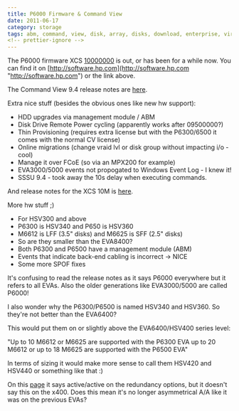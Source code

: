 ```yaml
---
title: P6000 Firmware & Command View
date: 2011-06-17
category: storage
tags: abm, command, view, disk, array, disks, download, enterprise, virtual, array, eva, fcoe, firmware, hp, management, module, p6000, release, notes, storage, xcs, xcs, 10000000
<!-- prettier-ignore -->
---
```


The P6000 firmware XCS
[10000000](https://h20392.www2.hp.com/portal/swdepot/displayProductInfo.do?productNumber=T4256-63141 "on hp.com")
is out, or has been for a while now. You can find it on
[http://software.hp.com](http://software.hp.com "http://software.hp.com") or the
link above.

The Command View 9.4 release notes are
[here](http://h20000.www2.hp.com/bizsupport/TechSupport/DocumentIndex.jsp?contentType=SupportManual&lang=en&cc=us&docIndexId=64179&taskId=101&prodTypeId=18964&prodSeriesId=471497 "cv 9.4 release notes").

Extra nice stuff (besides the obvious ones like new hw support):

- HDD upgrades via management module / ABM
- Disk Drive Remote Power cycling (apparently works after 09500000?)
- Thin Provisioning (requires extra license but with the P6300/6500 it comes
  with the normal CV license)
- Online migrations (change vraid lvl or disk group without impacting i/o -
  cool)
- Manage it over FCoE (so via an MPX200 for example)
- EVA3000/5000 events not propogated to Windows Event Log - I knew it!
- SSSU 9.4 - took away the 10s delay when executing commands.

And release notes for the XCS 10M is
[here](http://h20000.www2.hp.com/bizsupport/TechSupport/DocumentIndex.jsp?contentType=SupportManual&lang=en&cc=us&docIndexId=64179&taskId=101&prodTypeId=12169&prodSeriesId=5062117 "hp.com").

More hw stuff ;)

- For HSV300 and above
- P6300 is HSV340 and P650 is HSV360
- M6612 is LFF (3.5" disks) and M6625 is SFF (2.5" disks)
- So are they smaller than the EVA8400?
- Both P6300 and P6500 have a management module (ABM)
- Events that indicate back-end cabling is incorrect -> NICE
- Some more SPOF fixes

It's confusing to read the release notes as it says P6000 everywhere but it
refers to all EVAs. Also the older generations like EVA3000/5000 are called
P6000!

I also wonder why the P6300/P6500 is named HSV340 and HSV360. So they're not
better than the EVA6400?

This would put them on or slightly above the EVA6400/HSV400 series level:

"Up to 10 M6612 or M6625 are supported with the P6300 EVA up to 20 M6612 or up
to 18 M6625 are supported with the P6500 EVA"

In terms of sizing it would make more sense to call them HSV420 and HSV440 or
something like that :)

On this
[page](http://h10010.www1.hp.com/wwpc/us/en/sm/WF04a/12169-304616-304648-304648-304648.html "comparison")
it says active/active on the redundancy options, but it doesn't say this on the
x400. Does this mean it's no longer asymmetrical A/A like it was on the previous
EVAs?
